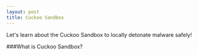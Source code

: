 ```yaml
---
layout: post
title: Cuckoo Sandbox
---
```


Let's learn about the Cuckoo Sandbox to locally detonate malware safely!

###What is Cuckoo Sandbox?
